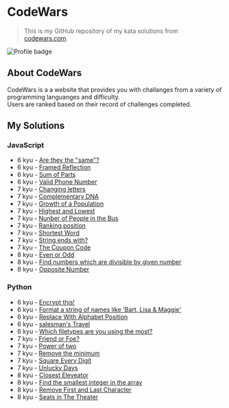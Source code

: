# CodeWars
>This is my GitHub repository of my kata solutions from [codewars.com](https://www.codewars.com/).

![Profile badge](https://www.codewars.com/users/Banana-Pirate/badges/large)

## About CodeWars
CodeWars is a a website that provides you with challanges from a variety of programming languanges and difficulty. <br />
Users are ranked based on their record of challenges completed.

## My Solutions


### JavaScript
- 6 kyu - [Are they the "same"?](js/areTheyTheSame.js)
- 6 kyu - [Framed Reflection](js/framedReflection.js)
- 6 kyu - [Sum of Parts](js/sumOfParts.js)
- 6 kyu - [Valid Phone Number](js/validPhoneNumber.js)
- 7 kyu - [Changing letters](js/changingLetters.js)
- 7 kyu - [Complementary DNA](js/complementaryDNA.js)
- 7 kyu - [Growth of a Population](js/growthOfPopulation.js)
- 7 kyu - [Highest and Lowest](js/highestAndLowest.js)
- 7 kyu - [Nunber of People in the Bus](js/peopleInTheBus.js)
- 7 kyu - [Ranking position](js/rankingPosition.js)
- 7 kyu - [Shortest Word](js/shortestWord.js)
- 7 kyu - [String ends with?](js/stringEndsWith.js)
- 7 kyu - [The Coupon Code](js/theCouponCode.js)
- 8 kyu - [Even or Odd](js/evenOrOdd.js)
- 8 kyu - [Find numbers which are divisible by given number](js/findDivisibleNumbers.js)
- 8 kyu - [Opposite Number](js/oppositeNumber.js)


### Python
- 6 kyu - [Encrypt this!](py/encryptThis.py)
- 6 kyu - [Format a string of names like 'Bart, Lisa & Maggie'](py/formatStringOfNames.py)
- 6 kyu - [Replace With Alphabet Position](py/alphabetPosition.py)
- 6 kyu - [salesman's Travel](py/salesmanTravel.py)
- 6 kyu - [Which filetypes are you using the most?](py/whichFileType.py)
- 7 kyu - [Friend or Foe?](py/nameFilter.py)
- 7 kyu - [Power of two](py/powerOfTwo.py)
- 7 kyu - [Remove the minimum](py/removeTheMinimum.py)
- 7 kyu - [Square Every Digit](py/squareEveryDigit.py)
- 7 kyu - [Unlucky Days](py/friday13th.py)
- 8 kyu - [Closest Eleveator](py/closestElevator.py)
- 8 kyu - [Find the smallest integer in the array](py/findSmallestInteger.py)
- 8 kyu - [Remove First and Last Character](py/removeFirstAndLast.py)
- 8 kyu - [Seats in The Theater](py/seatsInTheater.py)
